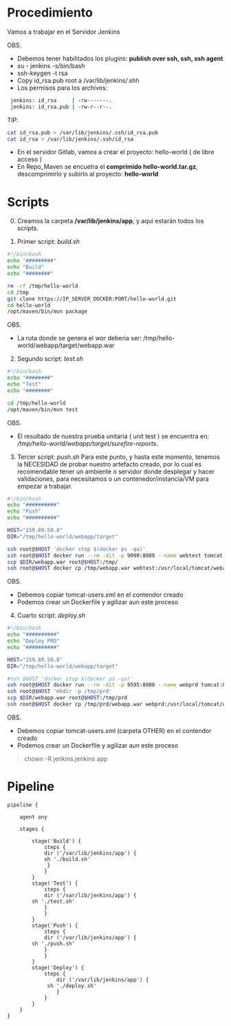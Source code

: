 Procedimiento
================
Vamos a trabajar en el Servidor Jenkins

OBS.

* Debemos tener habilitados los plugins: **publish over ssh, ssh, ssh agent**
* su - jenkins -s/bin/bash
* ssh-keygen -t rsa
* Copy id_rsa.pub root a /var/lib/jenkins/.shh
* Los permisos para los archivos:
```sh
 jenkins: id_rsa     | -rw-------.
 jenkins: id_rsa.pub | -rw-r--r--.
```
 TIP:
```sh
cat id_rsa.pub > /var/lib/jenkins/.ssh/id_rsa.pub
cat id_rsa > /var/lib/jenkins/.ssh/id_rsa
```
* En el servidor Gitlab, vamos a crear el proyecto: hello-world ( de libre acceso ) 
* En Repo_Maven se encuetra el **comprimido hello-world.tar.gz**, descomprimirlo y subirlo al proyecto: **hello-world**


# Scripts
0. Creamos la carpeta **/var/lib/jenkins/app**, y aqui estarán todos los scripts.

1. Primer script: *build.sh*
```sh
#!/bin/bash
echo "#########"
echo "Build"
echo "########"

rm -rf /tmp/hello-world
cd /tmp
git clone https://IP_SERVER_DOCKER:PORT/hello-world.git
cd hello-world
/opt/maven/bin/mvn package
```
OBS.
* La ruta donde se genera el *war* deberia ser: /tmp/hello-world/webapp/target/webapp.war

2. Segundo script: *test.sh* 
```sh
#!/bin/bash
echo "########"
echo "Test"
echo "########"

cd /tmp/hello-world
/opt/maven/bin/mvn test
```
OBS.
* El resultado de nuestra prueba unitaria ( unit test ) se encuentra en: */tmp/hello-world/webapp/target/surefire-reports*.


3. Tercer script:  *push.sh*
Para este punto, y hasta este momento, tenemos la NECESIDAD de probar nuestro artefacto creado, por lo cual es recomendable tener un ambiente o servidor
donde desplegar y hacer validaciones, para necesitamos o un contenedor/instancia/VM para empezar a trabajar.
```sh
#!/bin/bash
echo "##########"
echo "Push"
echo "##########"

HOST="159.89.50.8"
DIR="/tmp/hello-world/webapp/target"

ssh root@$HOST 'docker stop $(docker ps -qa)'
ssh root@$HOST docker run --rm -dit -p 9090:8080 --name webtest tomcat:8.5
scp $DIR/webapp.war root@$HOST:/tmp/
ssh root@$HOST docker cp /tmp/webapp.war webtest:/usr/local/tomcat/webapps/

```
OBS.
* Debemos copiar tomcat-users.xml en el contendor creado
* Podemos crear un Dockerfile y agilizar aun este proceso

4. Cuarto script: *deploy.sh*
```sh
#!/bin/bash
echo "##########"
echo "Deploy PRD"
echo "##########"

HOST="159.89.50.8"
DIR="/tmp/hello-world/webapp/target"

#ssh $HOST 'docker stop $(docker ps -qa)'
ssh root@$HOST docker run --rm -dit -p 9595:8080 --name webprd tomcat:8.5
ssh root@$HOST 'mkdir -p /tmp/prd'
scp $DIR/webapp.war root@$HOST:/tmp/prd
ssh root@$HOST docker cp /tmp/prd/webapp.war webprd:/usr/local/tomcat/webapps/
```
OBS.
* Debemos copiar tomcat-users.xml (carpeta OTHER) en el contendor creado
* Podemos crear un Dockerfile y agilizar aun este proceso
> chown -R jenkins.jenkins app 

# Pipeline
```
pipeline {

    agent any

    stages {

        stage('Build') { 
            steps {
            dir ('/var/lib/jenkins/app') { 
            sh './build.sh'
             }
            } 
        }                        
        stage('Test') {
            steps {
            dir ('/var/lib/jenkins/app') {
		sh './test.sh'
            }
            }
        }
        stage('Push') {
            steps {
            dir ('/var/lib/jenkins/app') {
		sh './push.sh'
            }
            }
        }
        stage('Deploy') {
            steps {
                dir ('/var/lib/jenkins/app') {
    	     sh './deploy.sh'
                }
            }
        }
    }
}
```
